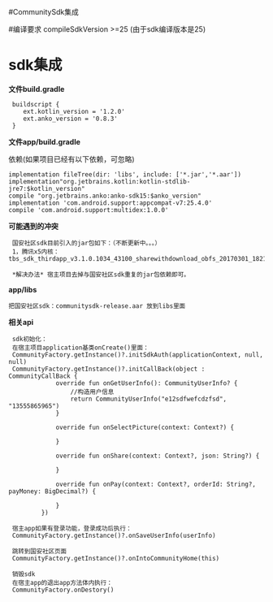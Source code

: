 #CommunitySdk集成

#编译要求
    compileSdkVersion >=25  (由于sdk编译版本是25)

# sdk集成 #
**文件build.gradle**
 
     buildscript {
        ext.kotlin_version = '1.2.0'
        ext.anko_version = '0.8.3'
     }

**文件app/build.gradle**

依赖(如果项目已经有以下依赖，可忽略)

    implementation fileTree(dir: 'libs', include: ['*.jar','*.aar'])
    implementation"org.jetbrains.kotlin:kotlin-stdlib-jre7:$kotlin_version"
    compile "org.jetbrains.anko:anko-sdk15:$anko_version"
    implementation 'com.android.support:appcompat-v7:25.4.0'
    compile 'com.android.support:multidex:1.0.0'

**可能遇到的冲突**

     国安社区sdk目前引入的jar包如下：（不断更新中。。。）
     1，腾讯x5内核：tbs_sdk_thirdapp_v3.1.0.1034_43100_sharewithdownload_obfs_20170301_182143.jar
  
     *解决办法* 宿主项目去掉与国安社区sdk重复的jar包依赖即可。

**app/libs**

    把国安社区sdk：communitysdk-release.aar 放到libs里面

**相关api**

     sdk初始化：
     在宿主项目application基类onCreate()里面：
     CommunityFactory.getInstance()?.initSdkAuth(applicationContext, null, null)
     CommunityFactory.getInstance()?.initCallBack(object : CommunityCallBack {
                 override fun onGetUserInfo(): CommunityUserInfo? {
                     //构造用户信息
                     return CommunityUserInfo("e12sdfwefcdzfsd", "13555865965")
                 }
     
                 override fun onSelectPicture(context: Context?) {
                     
                 }
     
                 override fun onShare(context: Context?, json: String?) {
                     
                 }
     
                 override fun onPay(context: Context?, orderId: String?, payMoney: BigDecimal?) {
                     
                 }
             })
            
     宿主app如果有登录功能，登录成功后执行：
     CommunityFactory.getInstance()?.onSaveUserInfo(userInfo)
             
     跳转到国安社区页面
     CommunityFactory.getInstance()?.onIntoCommunityHome(this)
     
     销毁sdk
     在宿主app的退出app方法体内执行：
     CommunityFactory.onDestory()
     
     
